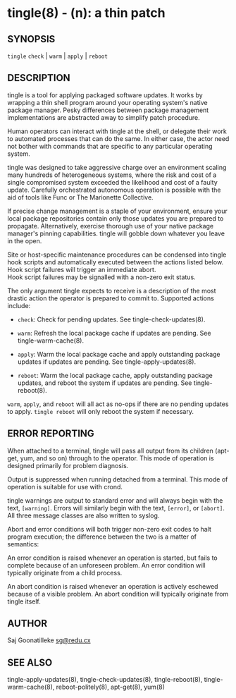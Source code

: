 tingle(8) - (n): a thin patch
=============================


## SYNOPSIS

`tingle` `check` | `warm` | `apply` | `reboot`


## DESCRIPTION

tingle is a tool for applying packaged software updates.  It works by 
wrapping a thin shell program around your operating system's native 
package manager.  Pesky differences between package management 
implementations are abstracted away to simplify patch procedure.  

Human operators can interact with tingle at the shell, or delegate their 
work to automated processes that can do the same.  In either case, the 
actor need not bother with commands that are specific to any particular 
operating system.

tingle was designed to take aggressive charge over an environment 
scaling many hundreds of heterogeneous systems, where the risk and cost 
of a single compromised system exceeded the likelihood and cost of a 
faulty update.  Carefully orchestrated autonomous operation is possible 
with the aid of tools like Func or The Marionette Collective.

If precise change management is a staple of your environment, ensure 
your local package repositories contain only those updates you are 
prepared to propagate.  Alternatively, exercise thorough use of your 
native package manager's pinning capabilities.  tingle will gobble down 
whatever you leave in the open.

Site or host-specific maintenance procedures can be condensed into 
tingle hook scripts and automatically executed between the actions 
listed below.  Hook script failures will trigger an immediate abort.  
Hook script failures may be signalled with a non-zero exit status.

The only argument tingle expects to receive is a description of the most 
drastic action the operator is prepared to commit to.  Supported actions 
include:

* `check`:
  Check for pending updates.  See tingle-check-updates(8).

* `warm`:
  Refresh the local package cache if updates are pending.  See 
  tingle-warm-cache(8).

* `apply`:
  Warm the local package cache and apply outstanding package updates if 
  updates are pending.  See tingle-apply-updates(8).

* `reboot`:
  Warm the local package cache, apply outstanding package updates, and 
  reboot the system if updates are pending.  See tingle-reboot(8).

`warm`, `apply`, and `reboot` will all act as no-ops if there are no 
pending updates to apply.  `tingle reboot` will only reboot the system 
if necessary.


## ERROR REPORTING

When attached to a terminal, tingle will pass all output from its 
children (apt-get, yum, and so on) through to the operator.  This mode 
of operation is designed primarily for problem diagnosis.

Output is suppressed when running detached from a terminal.  This mode 
of operation is suitable for use with crond.

tingle warnings are output to standard error and will always begin with 
the text, `[warning]`.  Errors will similarly begin with the text, 
`[error]`, or `[abort]`.  All three message classes are also written to 
syslog.

Abort and error conditions will both trigger non-zero exit codes to halt 
program execution; the difference between the two is a matter of 
semantics:

An error condition is raised whenever an operation is started, but fails 
to complete because of an unforeseen problem.  An error condition will 
typically originate from a child process.

An abort condition is raised whenever an operation is actively eschewed 
because of a visible problem.  An abort condition will typically 
originate from tingle itself.


## AUTHOR

Saj Goonatilleke <sg@redu.cx>


## SEE ALSO

tingle-apply-updates(8), tingle-check-updates(8), tingle-reboot(8), 
tingle-warm-cache(8), reboot-politely(8), apt-get(8), yum(8)
